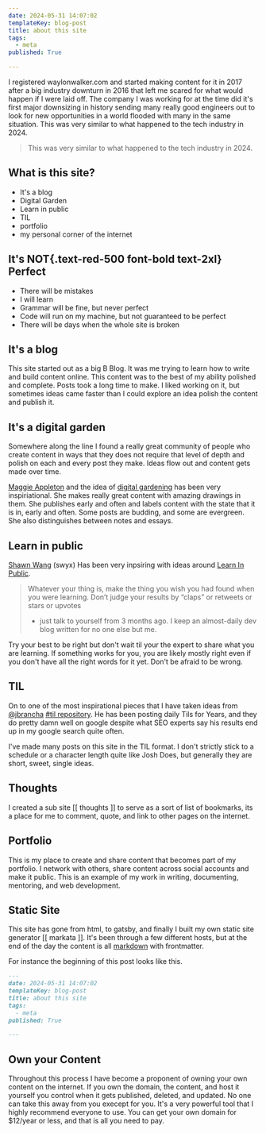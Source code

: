 ```yaml
---
date: 2024-05-31 14:07:02
templateKey: blog-post
title: about this site
tags:
  - meta
published: True

---
```


I registered waylonwalker.com and started making content for it in 2017 after a
big industry downturn in 2016 that left me scared for what would happen if I
were laid off.  The company I was working for at the time did it's first major
downsizing in history sending many really good engineers out to look for new
opportunities in a world flooded with many in the same situation.  This was
very similar to what happened to the tech industry in 2024.

> This was very similar to what happened to the tech industry in 2024.

## What is this site?

* It's a blog
* Digital Garden
* Learn in public
* TIL
* portfolio
* my personal corner of the internet

## It's NOT{.text-red-500 font-bold text-2xl} Perfect

* There will be mistakes
* I will learn
* Grammar will be fine, but never perfect
* Code will run on my machine, but not guaranteed to be perfect
* There will be days when the whole site is broken

## It's a blog

This site started out as a big B Blog.  It was me trying to learn how to write
and build content online.  This content was to the best of my ability polished
and complete.  Posts took a long time to make.  I liked working on it, but
sometimes ideas came faster than I could explore an idea polish the content and
publish it.

## It's a digital garden

Somewhere along the line I found a really great community of people who create
content in ways that they does not require that level of depth and polish on
each and every post they make.  Ideas flow out and content gets made over time.

[Maggie Appleton](https://maggieappleton.com) and the idea of [digital
gardening](https://maggieappleton.com/garden-history) has been very
inspiriational. She makes really great content with amazing drawings in them.
She publishes early and often and labels content with the state that it is in,
early and often.  Some posts are budding, and some are evergreen.  She also
distinguishes between notes and essays.

## Learn in public

[Shawn Wang](https://www.swyx.io/) (swyx) Has been very inpsiring with ideas
around [Learn In Public](https://www.swyx.io/learn-in-public).  

> Whatever your thing is, make the thing you wish you had found when you were
> learning. Don’t judge your results by “claps” or retweets or stars or upvotes
>
> * just talk to yourself from 3 months ago. I keep an almost-daily dev blog
> written for no one else but me.

Try your best to be right but don't wait til your the expert to share what you
are learning.  If something works for you, you are likely mostly right even if
you don't have all the right words for it yet.  Don't be afraid to be wrong.

## TIL

On to one of the most inspirational pieces that I have taken ideas from
[@jbrancha](https://x.com/jbrancha) [#til
repository](https://github.com/jbranchaud/til).  He has been posting daily Tils
for Years, and they do pretty damn well on google despite what SEO experts say
his results end up in my google search quite often.

I've made many posts on this site in the TIL format.  I don't strictly stick to
a schedule or a character length quite like Josh Does, but generally they are
short, sweet, single ideas.

## Thoughts

I created a sub site [[ thoughts ]] to serve as a sort of list of bookmarks,
its a place for me to comment, quote, and link to other pages on the internet.

## Portfolio

This is my place to create and share content that becomes part of my portfolio.
I network with others, share content across social accounts and make it public.
This is an example of my work in writing, documenting, mentoring, and web
development.

## Static Site

This site has gone from html, to gatsby, and finally I built my own static site
generator [[ markata ]].  It's been through a few different hosts, but at the
end of the day the content is all
[markdown](https://www.markdownguide.org/basic-syntax/) with frontmatter.

For instance the beginning of this post looks like this.

``` markdown
---
date: 2024-05-31 14:07:02
templateKey: blog-post
title: about this site
tags:
  - meta
published: True

---
```

## Own your Content

Throughout this process I have become a proponent of owning your own content on
the internet.  If you own the domain, the content, and host it yourself you
control when it gets published, deleted, and updated.  No one can take this
away from you execept for you.  It's a very powerful tool that I highly
recommend everyone to use.  You can get your own domain for $12/year or less,
and that is all you need to pay.
